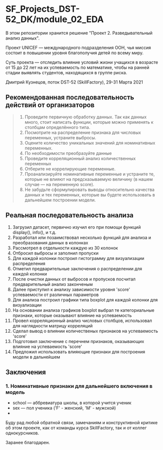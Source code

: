 # SF_Projects_DST-52_DK/module_02_EDA

В этом репозитории хранится решениe "Проект 2. Разведывательный анализ данных".

Проект UNICEF — международного подразделения ООН, чья миссия состоит в повышении уровня благополучия детей по всему миру. 

Суть проекта — отследить влияние условий жизни учащихся в возрасте от 15 до 22 лет на их успеваемость по математике, чтобы на ранней стадии выявлять студентов, находящихся в группе риска.

Дмитрий Кузнецов, поток DST-52 (SkillFactory), 29-31 Марта 2021

## Рекомендованная последовательность действий от организаторов

>1. Проведите первичную обработку данных. Так как данных много, стоит написать функции, которые можно применять к столбцам определённого типа.
>2. Посмотрите на распределение признака для числовых переменных, устраните выбросы.
>3. Оцените количество уникальных значений для номинативных переменных.
>4. По необходимости преобразуйте данные
>5. Проведите корреляционный анализ количественных переменных
>6. Отберите не коррелирующие переменные.
>7. Проанализируйте номинативные переменные и устраните те, которые не влияют на предсказываемую величину (в нашем случае — на переменную score).
>8. Не забудьте сформулировать выводы относительно качества данных и тех переменных, которые вы будете использовать в дальнейшем построении модели.

## Реальная последовательность анализа

 1. Загрузил датасет, первично изучил его при помощи функций display(), info(), и т.д.
 2. Разработал или позаимствовал несколько функций для анализа и преобразования данных в колонках
 3. Рассмотрел в отдельности каждую из 30 колонок
 4. Отбросил выбросы и заполнил пропуски
 5. Для каждой колонки построил гистограмму для визуализации распределения
 6. Отметил предварительные заключения о распределении для каждой колонки
 7. После очистки данных от выбросов и пропусков посчитал предварительный анализ законченым 
 8. Далее приступил к анализу зависимости уровня 'score' успеваемости от различных параметров
 9. Для анализа построил графики типа boxplot для каждой колонки для визуализации
 10. На основании анализа графиков boxplot выбрал те категориальные признаки, которые оказывают влияние на успеваемость
 11. Провел корреляционный анализ числовых столбцов, использовал для наглядности матрицу корреляций
 12. Сделал вывод о влиянии количественых признаков на успеваемость 'score'
 13. Подготовил заключение с перечнем признаков, оказывающих влияние на успеваемость 'score'
 14. Предложил использовать влияющие признаки для построения модели в дальнейшем
    
## Заключения

### 1. Номинативные признаки для дальнейшего включения в модель

- school — аббревиатура школы, в которой учится ученик
- sex — пол ученика ('F' - женский, 'M' - мужской)
- 

















Буду рад любой обратной связи, замечаниям и конструктивной критике об этом проекте, как от команды курса SkillFactory, так и от коллег однокурсников.

Заранее благодарен.